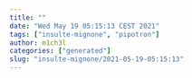 ```yaml
---
title: ""
date: "Wed May 19 05:15:13 CEST 2021"
tags: ["insulte-mignone", "pipotron"]
author: m1ch3l
categories: ["generated"]
slug: "insulte-mignone/2021-05-19-05:15:13"
---
```



